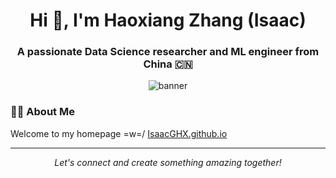 <h1 align="center">Hi 👋, I'm Haoxiang Zhang (Isaac)</h1>
<h3 align="center">A passionate Data Science researcher and ML engineer from China 🇨🇳</h3>

<p align="center">
  <img src="/api/placeholder/800/200" alt="banner" />
</p>

### 👨‍💻 About Me

Welcome to my homepage =w=/ 
[IsaacGHX.github.io](https://IsaacGHX.github.io)

---

<p align="center">
  <i>Let's connect and create something amazing together!</i>
</p>

